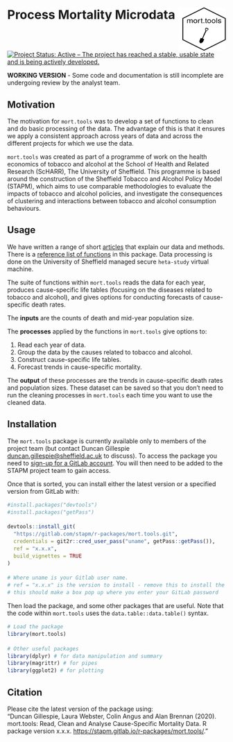 
<!-- README.md is generated from README.Rmd. Please edit that file -->

# Process Mortality Microdata <img src="tools/mort.tools_hex.png" align="right" style="padding-left:10px;background-color:white;" width="100" height="100" />

[![Project Status: Active – The project has reached a stable, usable
state and is being actively
developed.](https://www.repostatus.org/badges/latest/active.svg)](https://www.repostatus.org/#active)

**WORKING VERSION** - Some code and documentation is still incomplete
are undergoing review by the analyst team.

## Motivation

The motivation for `mort.tools` was to develop a set of functions to
clean and do basic processing of the data. The advantage of this is that
it ensures we apply a consistent approach across years of data and
across the different projects for which we use the data.

`mort.tools` was created as part of a programme of work on the health
economics of tobacco and alcohol at the School of Health and Related
Research (ScHARR), The University of Sheffield. This programme is based
around the construction of the Sheffield Tobacco and Alcohol Policy
Model (STAPM), which aims to use comparable methodologies to evaluate
the impacts of tobacco and alcohol policies, and investigate the
consequences of clustering and interactions between tobacco and alcohol
consumption behaviours.

## Usage

We have written a range of short
[articles](https://stapm.gitlab.io/r-packages/mort.tools/articles/index.html)
that explain our data and methods. There is a [reference list of
functions](https://stapm.gitlab.io/r-packages/mort.tools/reference/index.html)
in this package. Data processing is done on the University of Sheffield
managed secure `heta-study` virtual machine.

The suite of functions within `mort.tools` reads the data for each year,
produces cause-specific life tables (focusing on the diseases related to
tobacco and alcohol), and gives options for conducting forecasts of
cause-specific death rates.

The **inputs** are the counts of death and mid-year population size.

The **processes** applied by the functions in `mort.tools` give options
to:

1.  Read each year of data.  
2.  Group the data by the causes related to tobacco and alcohol.  
3.  Construct cause-specific life tables.  
4.  Forecast trends in cause-specific mortality.

The **output** of these processes are the trends in cause-specific death
rates and population sizes. These dataset can be saved so that you don’t
need to run the cleaning processes in `mort.tools` each time you want to
use the cleaned data.

## Installation

The `mort.tools` package is currently available only to members of the
project team (but contact Duncan Gillespie
<duncan.gillespie@sheffield.ac.uk> to discuss). To access the package
you need to [sign-up for a GitLab account](https://gitlab.com/). You
will then need to be added to the STAPM project team to gain access.

Once that is sorted, you can install either the latest version or a
specified version from GitLab with:

``` r
#install.packages("devtools")
#install.packages("getPass")

devtools::install_git(
  "https://gitlab.com/stapm/r-packages/mort.tools.git", 
  credentials = git2r::cred_user_pass("uname", getPass::getPass()),
  ref = "x.x.x",
  build_vignettes = TRUE
)

# Where uname is your Gitlab user name.
# ref = "x.x.x" is the version to install - remove this to install the latest version
# this should make a box pop up where you enter your GitLab password
```

Then load the package, and some other packages that are useful. Note
that the code within `mort.tools` uses the `data.table::data.table()`
syntax.

``` r
# Load the package
library(mort.tools)

# Other useful packages
library(dplyr) # for data manipulation and summary
library(magrittr) # for pipes
library(ggplot2) # for plotting
```

## Citation

Please cite the latest version of the package using:  
“Duncan Gillespie, Laura Webster, Colin Angus and Alan Brennan (2020).
mort.tools: Read, Clean and Analyse Cause-Specific Mortality Data. R
package version x.x.x.
<https://stapm.gitlab.io/r-packages/mort.tools/>.”
